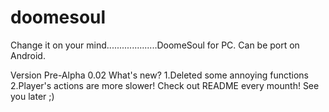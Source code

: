 # doomesoul
Change it on your mind....................DoomeSoul for PC. Can be port on Android.

Version Pre-Alpha 0.02
What's new?
1.Deleted some annoying functions
2.Player's actions are more slower!
Check out README every mounth!
See you later ;)
